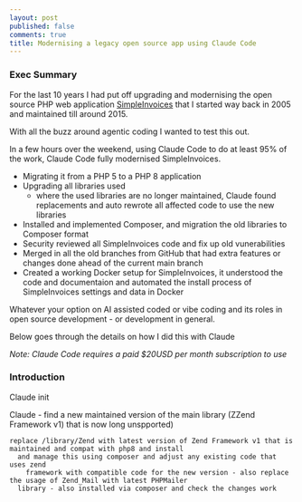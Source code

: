 ```yaml
---
layout: post
published: false
comments: true
title: Modernising a legacy open source app using Claude Code
---
```

### Exec Summary

For the last 10 years I had put off upgrading and modernising the open source PHP web application [SimpleInvoices](https://github.com/simpleinvoices/simpleinvoices) that I started way back in 2005 and maintained till around 2015.

With all the buzz around agentic coding I wanted to test this out. 

In a few hours over the weekend, using Claude Code to do at least 95% of the work, Claude Code fully modernised SimpleInvoices.

* Migrating it from a PHP 5 to a PHP 8 application
* Upgrading all libraries used
  * where the used libraries are no longer maintained, Claude found replacements and auto rewrote all affected code to use the new libraries
* Installed and implemented Composer, and migration the old libraries to Composer format
* Security reviewed all SimpleInvoices code and fix up old vunerabilities
* Merged in all the old branches from GitHub that had extra features or changes done ahead of the current main branch
* Created a working Docker setup for SimpleInvoices, it understood the code and documentaion and automated the install process of SimpleInvoices settings and data in Docker 

Whatever your option on AI assisted coded or vibe coding and its roles in open source development - or development in general.

Below goes through the details on how I did this with Claude

_Note: Claude Code requires a paid $20USD per month subscription to use_

### Introduction


Claude init

<script src="https://asciinema.org/a/nCWHgw7FgNt7xztiMorhElq8Q.js" id="asciicast-nCWHgw7FgNt7xztiMorhElq8Q" async="true"></script>

Claude - find a new maintained version of the main library (ZZend Framework v1) that is now long unspported)


```
replace /library/Zend with latest version of Zend Framework v1 that is maintained and compat with php8 and install
  and manage this using composer and adjust any existing code that uses zend
    framework with compatible code for the new version - also replace the usage of Zend_Mail with latest PHPMailer
  library - also installed via composer and check the changes work
  ```